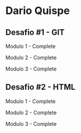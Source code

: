 # Dario Quispe

## Desafio #1 - GIT
Modulo 1 - Complete

Modulo 2 - Complete

Modulo 3 - Complete

## Desafio #2 - HTML
Modulo 1 - Complete

Modulo 2 - Complete

Modulo 3 - Complete